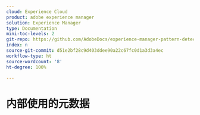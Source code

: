 ```yaml
---
cloud: Experience Cloud
product: adobe experience manager
solution: Experience Manager
type: Documentation
mini-toc-levels: 2
git-repo: https://github.com/AdobeDocs/experience-manager-pattern-detection.zh-Hans
index: n
source-git-commit: d51e2bf28c9d403ddee90a22c67fc0d1a3d3a4ec
workflow-type: ht
source-wordcount: '8'
ht-degree: 100%

---
```



# 内部使用的元数据
